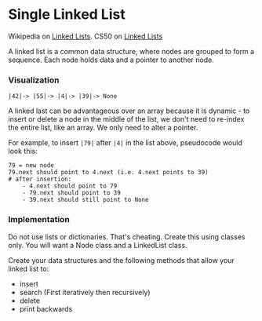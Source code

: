 Single Linked List
===========

Wikipedia on [Linked Lists](http://en.wikipedia.org/wiki/Linked_list).
CS50 on [Linked Lists](https://www.youtube.com/watch?v=5nsKtQuT6E8)

A linked list is a common data structure, where nodes are grouped to form a sequence. Each node holds data and a pointer to another node.

### Visualization

    |42|-> |55|-> |4|-> |39|-> None

A linked last can be advantageous over an array because it is dynamic - to insert or delete a node in the middle of the list, we don't need to re-index the entire list, like an array. We only need to alter a pointer.

For example, to insert `|79|` after `|4|` in the list above, pseudocode would look this:

    79 = new node
    79.next should point to 4.next (i.e. 4.next points to 39)
    # after insertion:
        - 4.next should point to 79
        - 79.next should point to 39
        - 39.next should still point to None
        
    

### Implementation

Do not use lists or dictionaries. That's cheating. Create this using classes only. You will want a Node class and a LinkedList class.

Create your data structures and the following methods that allow your linked list to:
- insert
- search (First iteratively then recursively)
- delete
- print backwards